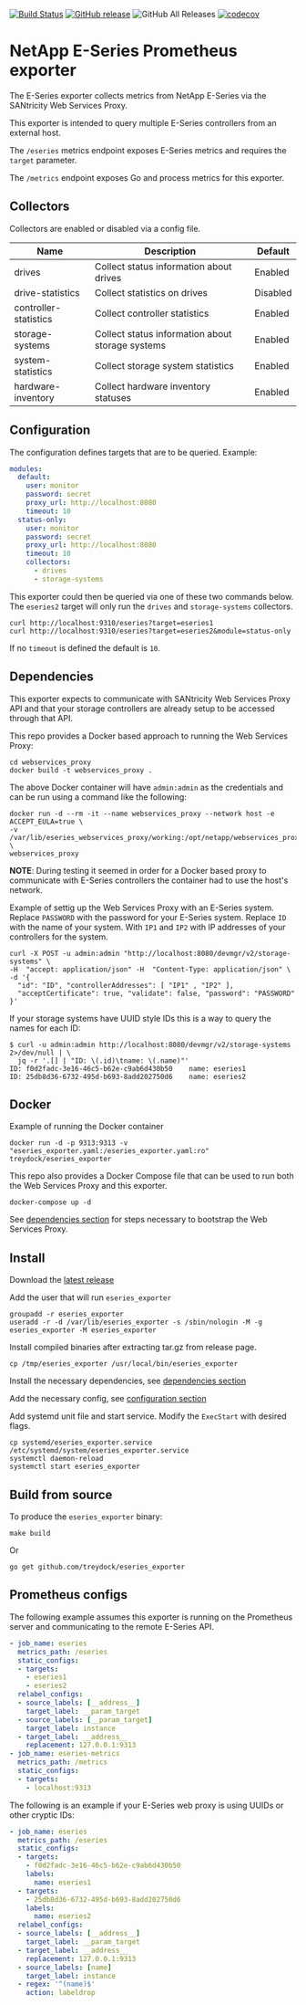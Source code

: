 [![Build Status](https://circleci.com/gh/treydock/eseries_exporter/tree/master.svg?style=shield)](https://circleci.com/gh/treydock/eseries_exporter)
[![GitHub release](https://img.shields.io/github/v/release/treydock/eseries_exporter?include_prereleases&sort=semver)](https://github.com/treydock/eseries_exporter/releases/latest)
![GitHub All Releases](https://img.shields.io/github/downloads/treydock/eseries_exporter/total)
[![codecov](https://codecov.io/gh/treydock/eseries_exporter/branch/master/graph/badge.svg)](https://codecov.io/gh/treydock/eseries_exporter)

# NetApp E-Series Prometheus exporter

The E-Series exporter collects metrics from NetApp E-Series via the SANtricity Web Services Proxy.

This exporter is intended to query multiple E-Series controllers from an external host.

The `/eseries` metrics endpoint exposes E-Series metrics and requires the `target` parameter.

The `/metrics` endpoint exposes Go and process metrics for this exporter.

## Collectors

Collectors are enabled or disabled via a config file.

Name | Description | Default
-----|-------------|--------
drives | Collect status information about drives | Enabled
drive-statistics | Collect statistics on drives | Disabled
controller-statistics | Collect controller statistics | Enabled
storage-systems | Collect status information about storage systems | Enabled
system-statistics | Collect storage system statistics | Enabled
hardware-inventory | Collect hardware inventory statuses | Enabled

## Configuration

The configuration defines targets that are to be queried. Example:

```yaml
modules:
  default:
    user: monitor
    password: secret
    proxy_url: http://localhost:8080
    timeout: 10
  status-only:
    user: monitor
    password: secret
    proxy_url: http://localhost:8080
    timeout: 10
    collectors:
      - drives
      - storage-systems
```

This exporter could then be queried via one of these two commands below.  The `eseries2` target will only run the `drives` and `storage-systems` collectors.

```
curl http://localhost:9310/eseries?target=eseries1
curl http://localhost:9310/eseries?target=eseries2&module=status-only
```

If no `timeout` is defined the default is `10`. 

## Dependencies

This exporter expects to communicate with SANtricity Web Services Proxy API and that your storage controllers are already setup to be accessed through that API.

This repo provides a Docker based approach to running the Web Services Proxy:

```
cd webservices_proxy
docker build -t webservices_proxy .
```

The above Docker container will have `admin:admin` as the credentials and can be run using a command like the following:

```
docker run -d --rm -it --name webservices_proxy --network host -e ACCEPT_EULA=true \
-v /var/lib/eseries_webservices_proxy/working:/opt/netapp/webservices_proxy/working \
webservices_proxy
```

**NOTE**: During testing it seemed in order for a Docker based proxy to communicate with E-Series controllers the container had to use the host's network.

Example of settig up the Web Services Proxy with an E-Series system.  Replace `PASSWORD` with the password for your E-Series system.  Replace `ID` with the name of your system.  With `IP1` and `IP2` with IP addresses of your controllers for the system.

```
curl -X POST -u admin:admin "http://localhost:8080/devmgr/v2/storage-systems" \
-H  "accept: application/json" -H  "Content-Type: application/json" \
-d '{
  "id": "ID", "controllerAddresses": [ "IP1" , "IP2" ],
  "acceptCertificate": true, "validate": false, "password": "PASSWORD"
}'
```

If your storage systems have UUID style IDs this is a way to query the names for each ID:

```
$ curl -u admin:admin http://localhost:8080/devmgr/v2/storage-systems 2>/dev/null | \
  jq -r '.[] | "ID: \(.id)\tname: \(.name)"'
ID: f0d2fadc-3e16-46c5-b62e-c9ab6d430b50    name: eseries1
ID: 25db8d36-6732-495d-b693-8add202750d6    name: eseries2
```

## Docker

Example of running the Docker container

```
docker run -d -p 9313:9313 -v "eseries_exporter.yaml:/eseries_exporter.yaml:ro" treydock/eseries_exporter
```

This repo also provides a Docker Compose file that can be used to run both the Web Services Proxy and this exporter.

```
docker-compose up -d
```

See [dependencies section](#dependencies) for steps necessary to bootstrap the Web Services Proxy.

## Install

Download the [latest release](https://github.com/treydock/eseries_exporter/releases)

Add the user that will run `eseries_exporter`

```
groupadd -r eseries_exporter
useradd -r -d /var/lib/eseries_exporter -s /sbin/nologin -M -g eseries_exporter -M eseries_exporter
```

Install compiled binaries after extracting tar.gz from release page.

```
cp /tmp/eseries_exporter /usr/local/bin/eseries_exporter
```

Install the necessary dependencies, see [dependencies section](#dependencies)

Add the necessary config, see [configuration section](#configuration)

Add systemd unit file and start service. Modify the `ExecStart` with desired flags.

```
cp systemd/eseries_exporter.service /etc/systemd/system/eseries_exporter.service
systemctl daemon-reload
systemctl start eseries_exporter
```

## Build from source

To produce the `eseries_exporter` binary:

```
make build
```

Or

```
go get github.com/treydock/eseries_exporter
```

## Prometheus configs

The following example assumes this exporter is running on the Prometheus server and communicating to the remote E-Series API.

```yaml
- job_name: eseries
  metrics_path: /eseries
  static_configs:
  - targets:
    - eseries1
    - eseries2
  relabel_configs:
  - source_labels: [__address__]
    target_label: __param_target
  - source_labels: [__param_target]
    target_label: instance
  - target_label: __address__
    replacement: 127.0.0.1:9313
- job_name: eseries-metrics
  metrics_path: /metrics
  static_configs:
  - targets:
    - localhost:9313
```

The following is an example if your E-Series web proxy is using UUIDs or other cryptic IDs:

```yaml
- job_name: eseries
  metrics_path: /eseries
  static_configs:
  - targets:
    - f0d2fadc-3e16-46c5-b62e-c9ab6d430b50
    labels:
      name: eseries1
  - targets:
    - 25db8d36-6732-495d-b693-8add202750d6
    labels:
      name: eseries2
  relabel_configs:
  - source_labels: [__address__]
    target_label: __param_target
  - target_label: __address__
    replacement: 127.0.0.1:9313
  - source_labels: [name]
    target_label: instance
  - regex: '^(name)$'
    action: labeldrop
```
